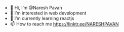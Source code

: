 - 👋 Hi, I’m @Naresh Pavan
- 👀 I’m interested in web development
- 🌱 I’m currently learning reactjs
- 📫 How to reach me https://linktr.ee/NARESHPAVAN

<!---
Naresh-Pavan/Naresh-Pavan is a ✨ special ✨ repository because its `README.md` (this file) appears on your GitHub profile.
You can click the Preview link to take a look at your changes.
--->
